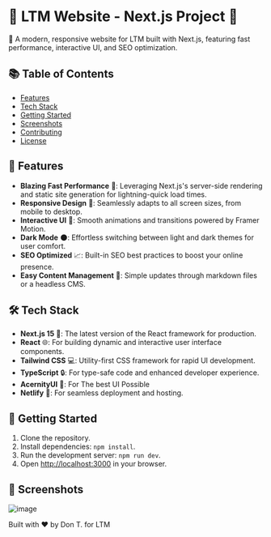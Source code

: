 # 🌟 LTM Website - Next.js Project 🌟

🚀 A modern, responsive website for LTM built with Next.js, featuring fast performance, interactive UI, and SEO optimization.

## 📚 Table of Contents
- [Features](#features)
- [Tech Stack](#tech-stack)
- [Getting Started](#getting-started)
- [Screenshots](#screenshots)
- [Contributing](#contributing)
- [License](#license)

## 🌈 Features
- **Blazing Fast Performance** 🚀: Leveraging Next.js's server-side rendering and static site generation for lightning-quick load times.
- **Responsive Design** 📱: Seamlessly adapts to all screen sizes, from mobile to desktop.
- **Interactive UI** 🎨: Smooth animations and transitions powered by Framer Motion.
- **Dark Mode** 🌑: Effortless switching between light and dark themes for user comfort.
- **SEO Optimized** 📈: Built-in SEO best practices to boost your online presence.
- **Easy Content Management** 📝: Simple updates through markdown files or a headless CMS.

## 🛠️ Tech Stack
- **Next.js 15** 🚀: The latest version of the React framework for production.
- **React** 🌐: For building dynamic and interactive user interface components.
- **Tailwind CSS** 💻: Utility-first CSS framework for rapid UI development.
- **TypeScript** 🔒: For type-safe code and enhanced developer experience.
- **AcernityUI** 🎨: For The best UI Possible
- **Netlify** 🚀: For seamless deployment and hosting.

## 🚀 Getting Started
1. Clone the repository.
2. Install dependencies: `npm install`.
3. Run the development server: `npm run dev`.
4. Open [http://localhost:3000](http://localhost:3000) in your browser.

## 📸 Screenshots
![image](https://github.com/user-attachments/assets/feb2b02c-e14c-48e4-9f85-af07caf5f6fd)



Built with ❤️ by Don T. for LTM
